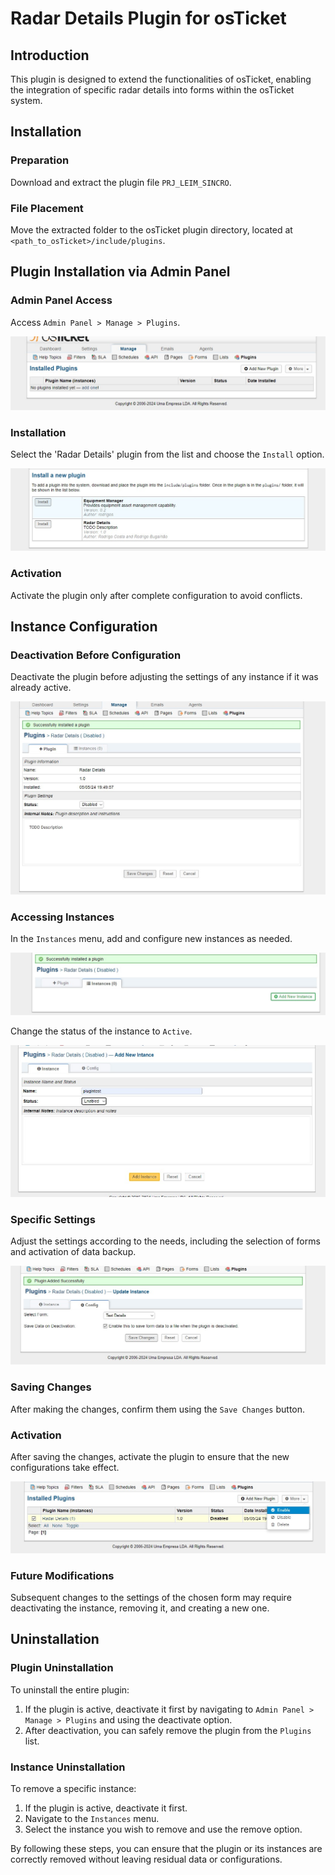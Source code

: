 # Radar Details Plugin for osTicket

## Introduction
This plugin is designed to extend the functionalities of osTicket, enabling the integration of specific radar details into forms within the osTicket system.

## Installation
### Preparation
Download and extract the plugin file `PRJ_LEIM_SINCRO`.

### File Placement
Move the extracted folder to the osTicket plugin directory, located at `<path_to_osTicket>/include/plugins`.

## Plugin Installation via Admin Panel
### Admin Panel Access
Access `Admin Panel > Manage > Plugins`.

![](imgs/pluginpage.jpg "")


### Installation
Select the 'Radar Details' plugin from the list and choose the `Install` option.

![Description of image](imgs/installpage.jpg "")


### Activation
Activate the plugin only after complete configuration to avoid conflicts.

## Instance Configuration
### Deactivation Before Configuration
Deactivate the plugin before adjusting the settings of any instance if it was already active.

![Description of image](imgs/plugininstalled.jpg "")

### Accessing Instances
In the `Instances` menu, add and configure new instances as needed.

![Description of image](imgs/addnewinstance.jpg "")

Change the status of the instance to `Active`.

![Description of image](imgs/instancepage.jpg "")


### Specific Settings
Adjust the settings according to the needs, including the selection of forms and activation of data backup.

![Description of image](imgs/instanceconfigpage.jpg "")



### Saving Changes
After making the changes, confirm them using the `Save Changes` button.

### Activation
After saving the changes, activate the plugin to ensure that the new configurations take effect.

![Description of image](imgs/enableplugin.jpg "")


### Future Modifications
Subsequent changes to the settings of the chosen form may require deactivating the instance, removing it, and creating a new one.

## Uninstallation

### Plugin Uninstallation
To uninstall the entire plugin:
1. If the plugin is active, deactivate it first by navigating to `Admin Panel > Manage > Plugins` and using the deactivate option.
2. After deactivation, you can safely remove the plugin from the `Plugins` list.

### Instance Uninstallation
To remove a specific instance:
1. If the plugin is active, deactivate it first.
2. Navigate to the `Instances` menu.
3. Select the instance you wish to remove and use the remove option.

By following these steps, you can ensure that the plugin or its instances are correctly removed without leaving residual data or configurations.

